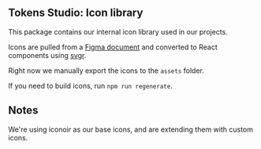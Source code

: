 ## Tokens Studio: Icon library

This package contains our internal icon library used in our projects.

Icons are pulled from a [Figma document](https://www.figma.com/design/EHyPMlTBppaN7zUNV3S5mD/Icon-Library?node-id=3-33) and converted to React components using [svgr](https://react-svgr.com/).

Right now we manually export the icons to the `assets` folder.

If you need to build icons, run `npm run regenerate`.

## Notes

We're using iconoir as our base icons, and are extending them with custom icons.


